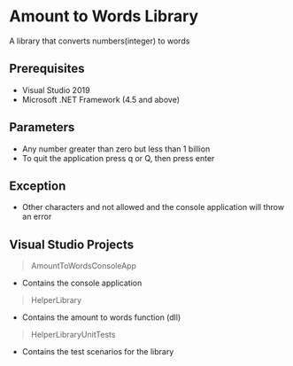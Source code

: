 # Amount to Words Library
A library that converts numbers(integer) to words


## Prerequisites
- Visual Studio 2019
- Microsoft .NET Framework (4.5 and above)


## Parameters
- Any number greater than zero but less than 1 billion
- To quit the application press q or Q, then press enter


## Exception
- Other characters and not allowed and the console application will throw an error


## Visual Studio Projects
> AmountToWordsConsoleApp
- Contains the console application
>HelperLibrary
- Contains the amount to words function (dll)
>HelperLibraryUnitTests
- Contains the test scenarios for the library
